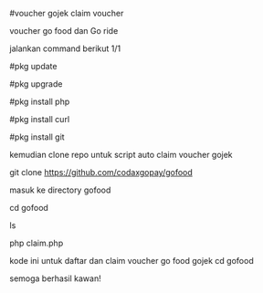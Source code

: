#voucher gojek claim voucher 

voucher go food dan Go ride

jalankan command berikut 1/1

#pkg update

#pkg upgrade

#pkg install php

#pkg install curl

#pkg install git

kemudian clone repo untuk script auto claim voucher gojek 

git clone https://github.com/codaxgopay/gofood

masuk ke directory gofood

cd gofood

ls

php claim.php


kode ini untuk daftar dan claim voucher go food gojek cd gofood


semoga berhasil kawan!
